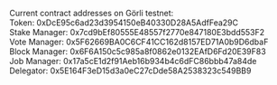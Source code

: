 Current contract addresses on Görli testnet: \
Token: 0xDcE95c6ad23d3954150eB40330D28A5AdfFea29C\
 Stake Manager: 0x7cd9bEf80555E48557f2770e847180E3bdd553F2\
 Vote Manager: 0x5F62669BA0C6CF41CC162d8157ED71A0b9D6dbaF\
 Block Manager: 0x6F6A150c5c985a8f0862e0132EAfD6Fd20E39F83\
 Job Manager: 0x17a5cE1d2f91Aeb16b934b4c6dFC86bbb47a84de\
 Delegator: 0x5E164F3eD15d3a0eC27cDde58A2538323c549BB9